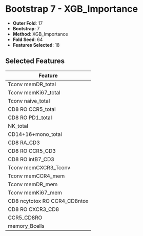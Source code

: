 # Bootstrap 7 - XGB_Importance

- **Outer Fold**: 17
- **Bootstrap**: 7
- **Method**: XGB_Importance
- **Fold Seed**: 64
- **Features Selected**: 18

## Selected Features

| Feature |
|---------|
| Tconv memDR_total |
| Tconv memKi67_total |
| Tconv naive_total |
| CD8 RO CCR5_total |
| CD8 RO PD1_total |
| NK_total |
| CD14+16+mono_total |
| CD8 RA_CD3 |
| CD8 RO CCR5_CD3 |
| CD8 RO intB7_CD3 |
| Tconv memCXCR3_Tconv |
| Tconv memCCR4_mem |
| Tconv memDR_mem |
| Tconv memKi67_mem |
| CD8 ncytotox RO CCR4_CD8ntox |
| CD8 RO CXCR3_CD8 |
| CCR5_CD8RO |
| memory_Bcells |
